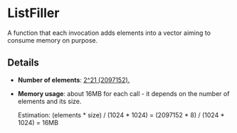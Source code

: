 # ListFiller
A function that each invocation adds elements into a vector aiming to consume memory on purpose.

## Details
- **Number of elements**: [2^21 (2097152).](https://github.com/dfquaresma/openfaas-functions/blob/main-readme/listfiller/listfiller/src/main/java/com/openfaas/function/Handler.java#L53)
- **Memory usage**: about 16MB for each call - it depends on the number of elements and its size. 

    Estimation: (elements * size) / (1024 * 1024) = (2097152 * 8) / (1024 * 1024) = 16MB

